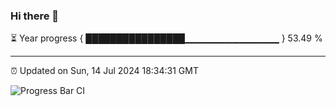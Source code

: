 ### Hi there 👋

⏳ Year progress { ████████████████▁▁▁▁▁▁▁▁▁▁▁▁▁▁ } 53.49 %

---

⏰ Updated on Sun, 14 Jul 2024 18:34:31 GMT

![Progress Bar CI](https://github.com/ZhaoGui/ZhaoGui/workflows/Progress%20Bar%20CI/badge.svg)
